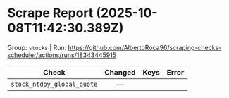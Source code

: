 # Scrape Report (2025-10-08T11:42:30.389Z)

Group: `stocks`  |  Run: https://github.com/AlbertoRoca96/scraping-checks-scheduler/actions/runs/18343445915

| Check | Changed | Keys | Error |
|---|:---:|:--|:--|
| `stock_ntdoy_global_quote` | — |  |  |
